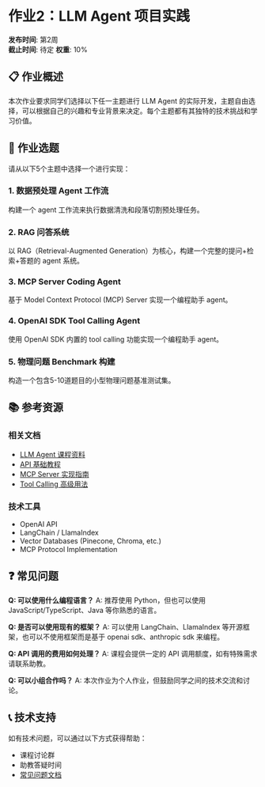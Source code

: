 # 作业2：LLM Agent 项目实践

**发布时间**: 第2周  
**截止时间**: 待定
**权重**: 10%

## 📋 作业概述

本次作业要求同学们选择以下任一主题进行 LLM Agent 的实际开发，主题自由选择，可以根据自己的兴趣和专业背景来决定。每个主题都有其独特的技术挑战和学习价值。

## 🎯 作业选题

请从以下5个主题中选择一个进行实现：

### 1. 数据预处理 Agent 工作流
构建一个 agent 工作流来执行数据清洗和段落切割预处理任务。

### 2. RAG 问答系统
以 RAG（Retrieval-Augmented Generation）为核心，构建一个完整的提问+检索+答题的 agent 系统。

### 3. MCP Server Coding Agent
基于 Model Context Protocol (MCP) Server 实现一个编程助手 agent。

### 4. OpenAI SDK Tool Calling Agent
使用 OpenAI SDK 内置的 tool calling 功能实现一个编程助手 agent。

### 5. 物理问题 Benchmark 构建
构造一个包含5-10道题目的小型物理问题基准测试集。

## 📚 参考资源

### 相关文档
- [LLM Agent 课程资料](../course/llm-agent/overview)
- [API 基础教程](../course/llm-agent/api-basics)
- [MCP Server 实现指南](../course/llm-agent/mcp-server)
- [Tool Calling 高级用法](../course/llm-agent/tool-calling)

### 技术工具
- OpenAI API
- LangChain / LlamaIndex
- Vector Databases (Pinecone, Chroma, etc.)
- MCP Protocol Implementation

## ❓ 常见问题

**Q: 可以使用什么编程语言？**
A: 推荐使用 Python，但也可以使用 JavaScript/TypeScript、Java 等你熟悉的语言。

**Q: 是否可以使用现有的框架？**
A: 可以使用 LangChain、LlamaIndex 等开源框架，也可以不使用框架而是基于 openai sdk、anthropic sdk 来编程。

**Q: API 调用的费用如何处理？**
A: 课程会提供一定的 API 调用额度，如有特殊需求请联系助教。

**Q: 可以小组合作吗？**
A: 本次作业为个人作业，但鼓励同学之间的技术交流和讨论。

## 📞 技术支持

如有技术问题，可以通过以下方式获得帮助：
- 课程讨论群
- 助教答疑时间
- [常见问题文档](../resources/faq)